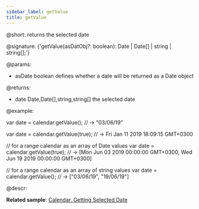```yaml
---
sidebar_label: getValue
title: getValue
---          
```


@short: returns the selected date

@signature: {'getValue(asDatObj?: boolean): Date | Date[] | string | string[];'}

@params:
- asDate	boolean		defines whether a date will be returned as a Date object

@returns:
- date		Date,Date[],string,string[]		the selected date

@example:

var date = calendar.getValue(); // -> "03/06/19"

var date = calendar.getValue(true); // -> Fri Jan 11 2019 18:09:15 GMT+0300

// for a range calendar as an array of Date values 
var date = calendar.getValue(true); 
// -> [Mon Jun 03 2019 00:00:00 GMT+0300, Wed Jun 19 2019 00:00:00 GMT+0300]

// for a range calendar as an array of string values 
var date = calendar.getValue(); // ->  ["03/06/19", "19/06/19"]

@descr:

**Related sample**: [Calendar. Getting Selected Date](https://snippet.dhtmlx.com/k2vrfqj0)

[comment]: # (@relatedapi: calendar/api/calendar_setvalue_method.md)

[comment]: # (@related: calendar/operating_calendar.md#gettingselecteddate calendar/configuring.md#rangemode)
